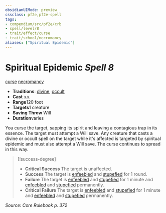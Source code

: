 ```yaml
---
obsidianUIMode: preview
cssclass: pf2e,pf2e-spell
tags:
- compendium/src/pf2e/crb
- spell/level/8
- trait/effect/curse
- trait/school/necromancy
aliases: ["Spiritual Epidemic"]
---
```

# Spiritual Epidemic *Spell 8*   
[curse](curse.md)  [necromancy](necromancy.md)  

- **Traditions**: [divine](divine.md), [occult](occult.md)
- **Cast** [>>](chapter-9-playing-the-game.md#Actions "Two-Action") 
- **Range**120 foot
- **Targets**1 creature
- **Saving Throw** Will
- **Duration**varies

You curse the target, sapping its spirit and leaving a contagious trap in its essence. The target must attempt a Will save. Any creature that casts a divine or occult spell on the target while it's affected is targeted by spiritual epidemic and must also attempt a Will save. The curse continues to spread in this way.

> [!success-degree] 
> - **Critical Success** The target is unaffected.
> - **Success** The target is [enfeebled](conditions.md#Enfeebled) and [stupefied](conditions.md#Stupefied) for 1 round.
> - **Failure** The target is [enfeebled](conditions.md#Enfeebled) and [stupefied](conditions.md#Stupefied) for 1 minute and [enfeebled](conditions.md#Enfeebled) and [stupefied](conditions.md#Stupefied) permanently.
> - **Critical Failure** The target is [enfeebled](conditions.md#Enfeebled) and [stupefied](conditions.md#Stupefied) for 1 minute and [enfeebled](conditions.md#Enfeebled) and [stupefied](conditions.md#Stupefied) permanently.

*Source: Core Rulebook p. 372*